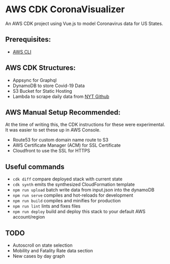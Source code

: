 # AWS CDK CoronaVisualizer

An AWS CDK project using Vue.js to model Coronavirus data for US States.

## Prerequisites:
- [AWS CLI](https://docs.aws.amazon.com/cli/latest/userguide/cli-chap-install.html)


## AWS CDK Structures:
- Appsync for Graphql
- DynamoDB to store Covid-19 Data
- S3 Bucket for Static Hosting
- Lambda to scrape daily data from [NYT Github](https://github.com/nytimes/covid-19-data)


## AWS Manual Setup Recommended:

At the time of writing this, the CDK instructions for these were experimental.
It was easier to set these up in AWS Console. 

- Route53 for custom domain name route to S3
- AWS Certificate Manager (ACM) for SSL Certificate
- Cloudfront to use the SSL for HTTPS


## Useful commands

 * `cdk diff`             compare deployed stack with current state
 * `cdk synth`            emits the synthesized CloudFormation template
 * `npm run upload`       batch write data from input.json into the dynamoDB
 * `npm run serve`        compiles and hot-reloads for development
 * `npm run build`        compiles and minifies for production
 * `npm run lint`         lints and fixes files
 * `npm run deploy`       build and deploy this stack to your default AWS account/region
 
 ## TODO
 - Autoscroll on state selection
 - Mobility and Fatality Rate data section
 - New cases by day graph